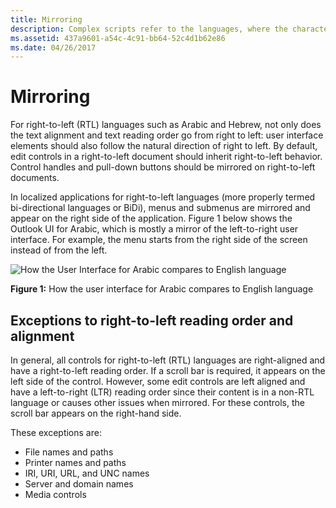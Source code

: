 ```yaml
---
title: Mirroring
description: Complex scripts refer to the languages, where the characters are not laid out in a simple left-to-right progression.
ms.assetid: 437a9601-a54c-4c91-bb64-52c4d1b62e86
ms.date: 04/26/2017
---
```

# Mirroring

For right-to-left (RTL) languages such as Arabic and Hebrew, not only does the text alignment and text reading order go from right to left:
user interface elements should also follow the natural direction of right to left.
By default, edit controls in a right-to-left document should inherit right-to-left behavior.
Control handles and pull-down buttons should be mirrored on right-to-left documents.

In localized applications for right-to-left languages (more properly termed bi-directional languages or BiDi), menus and submenus are mirrored and appear on the right side of the application.
Figure 1 below shows the Outlook UI for Arabic, which is mostly a mirror of the left-to-right user interface.
For example, the menu starts from the right side of the screen instead of from the left.

![How the User Interface for Arabic compares to English language](./images/Mirroring.jpg "How the User Interface for Arabic compares to English language")

**Figure 1:** How the user interface for Arabic compares to English language

## Exceptions to right-to-left reading order and alignment

In general, all controls for right-to-left (RTL) languages are right-aligned and have a right-to-left reading order.
If a scroll bar is required, it appears on the left side of the control.
However, some edit controls are left aligned and have a left-to-right (LTR) reading order since their content is in a non-RTL language or causes other issues when mirrored.
For these controls, the scroll bar appears on the right-hand side.

These exceptions are:

- File names and paths
- Printer names and paths
- IRI, URI, URL, and UNC names
- Server and domain names
- Media controls

